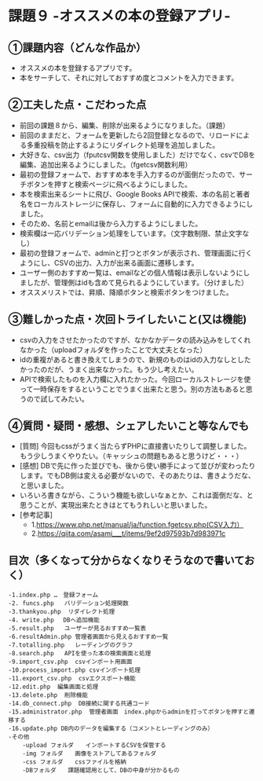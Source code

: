 # 課題９ -オススメの本の登録アプリ-

## ①課題内容（どんな作品か）
- オススメの本を登録するアプリです。
- 本をサーチして、それに対しておすすめ度とコメントを入力できます。

## ②工夫した点・こだわった点
- 前回の課題８から、編集、削除が出来るようになりました。（課題）
- 前回のままだと、フォームを更新したら2回登録となるので、リロードによる多重投稿を防止するようにリダイレクト処理を追加しました。
- 大好きな、csv出力（fputcsv関数を使用しました）だけでなく、csvでDBを編集、追加出来るようにしました。（fgetcsv関数利用）
- 最初の登録フォームで、おすすめ本を手入力するのが面倒だったので、サーチボタンを押すと検索ページに飛べるようにしました。
- 本を検索出来るシートに飛び、Google Books APIで検索、本の名前と著者名をローカルストレージに保存し、フォームに自動的に入力できるようにしました。
- そのため、名前とemailは後から入力するようにしました。
- 検索欄は一応バリデーション処理をしています。（文字数制限、禁止文字なし）
- 最初の登録フォームで、adminと打つとボタンが表示され、管理画面に行くようにし、CSVの出力、入力が出来る画面に遷移します。
- ユーザー側のおすすめ一覧は、emailなどの個人情報は表示しないようにしましたが、管理側はidも含めて見られるようにしています。（分けました）
- オススメリストでは、昇順、降順ボタンと検索ボタンをつけました。

## ③難しかった点・次回トライしたいこと(又は機能)
- csvの入力をさせたかったのですが、なかなかデータの読み込みをしてくれなかった（uploadフォルダを作ったことで大丈夫となった）
- idの重複があると書き換えてしまうので、新規のものはidの入力なしとしたかったのだが、うまく出来なかった。もう少し考えたい。
- APIで検索したものを入力欄に入れたかった。今回ローカルストレージを使って一時保存をするということでうまく出来たと思う。別の方法もあると思うので試してみたい。

## ④質問・疑問・感想、シェアしたいこと等なんでも
- [質問] 今回もcssがうまく当たらずPHPに直接書いたりして調整しました。もう少しうまくやりたい。（キャッシュの問題もあると思うけど・・・）
- [感想] DBで先に作った並びでも、後から使い勝手によって並びが変わったりします。でもDB側は変える必要がないので、そのあたりは、書きようだな、と思いました。
- いろいろ書きながら、こういう機能も欲しいなぁとか、これは面倒だな、と思うことが、実現出来たときはとてもうれしいと思いました。
- [参考記事] 
	- 1.https://www.php.net/manual/ja/function.fgetcsv.php(CSV入力）
 	- 2.https://qiita.com/asami___t/items/9ef2d97593b7d983971c

## 目次（多くなって分からなくなりそうなので書いておく）
	-1.index.php …　登録フォーム
	-2. funcs.php   バリデーション処理関数
	-3.thankyou.php  リダイレクト処理
	-4. write.php 　DBへ追加機能
	-5.result.php   ユーザーが見るおすすめ一覧表
	-6.resultAdmin.php 管理者画面から見えるおすすめ一覧
	-7.totalling.php   レーディングのグラフ
	-8.search.php   APIを使った本の検索画面と処理
	-9.import_csv.php  csvインポート用画面
	-10.process_import.php csvインポート処理
	-11.export_csv.php  csvエクスポート機能
	-12.edit.php  編集画面と処理
	-13.delete.php  削除機能
	-14.db_connect.php  DB接続に関する共通コード
	-15.administrator.php  管理者画面　index.phpからadminを打ってボタンを押すと遷移する
 	-16.update.php DB内のデータを編集する（コメントとレーディングのみ）
	-その他
		-upload フォルダ　　インポートするCSVを保管する
		-img フォルダ　　画像をストアしてあるフォルダ
		-css フォルダ　　cssファイルを格納
		-DBフォルダ　　課題確認用として、DBの中身が分かるもの
